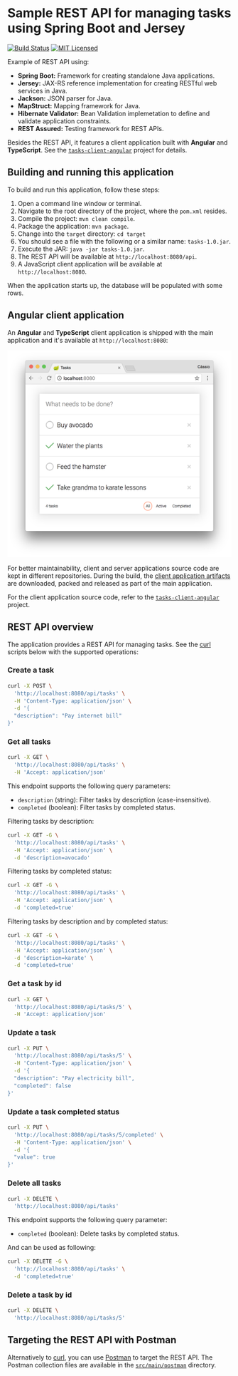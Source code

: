 # Sample REST API for managing tasks using Spring Boot and Jersey

[![Build Status](https://travis-ci.org/cassiomolin/tasks-rest-api.svg?branch=master)](https://travis-ci.org/cassiomolin/tasks-rest-api)
[![MIT Licensed](https://img.shields.io/badge/license-MIT-blue.svg)](https://raw.githubusercontent.com/cassiomolin/tasks-rest-api/master/LICENSE.txt)

Example of REST API using:

- **Spring Boot:** Framework for creating standalone Java applications.
- **Jersey:** JAX-RS reference implementation for creating RESTful web services in Java.
- **Jackson:** JSON parser for Java.
- **MapStruct:** Mapping framework for Java.
- **Hibernate Validator:** Bean Validation implemetation to define and validate application constraints.
- **REST Assured:** Testing framework for REST APIs.

Besides the REST API, it features a client application built with **Angular** and **TypeScript**. See the [`tasks-client-angular`][client project] project for details.

## Building and running this application

To build and run this application, follow these steps:

1. Open a command line window or terminal.
1. Navigate to the root directory of the project, where the `pom.xml` resides.
1. Compile the project: `mvn clean compile`.
1. Package the application: `mvn package`.
1. Change into the `target` directory: `cd target`
1. You should see a file with the following or a similar name: `tasks-1.0.jar`.
1. Execute the JAR: `java -jar tasks-1.0.jar`.
1. The REST API will be available at `http://localhost:8080/api`.
1. A JavaScript client application will be available at `http://localhost:8080`.

When the application starts up, the database will be populated with some rows. 

## Angular client application

An **Angular** and **TypeScript** client application is shipped with the main application and it's available at `http://localhost:8080`:

<img src="src/main/doc/frontend.png" width="600">

For better maintainability, client and server applications source code are kept in different repositories. During the build, the [client application artifacts][client releases] are downloaded, packed and released as part of the main application. 

For the client application source code, refer to the [`tasks-client-angular`][client project] project.

## REST API overview

The application provides a REST API for managing tasks. See the [curl][] scripts below with the supported operations:

### Create a task

```bash
curl -X POST \
  'http://localhost:8080/api/tasks' \
  -H 'Content-Type: application/json' \
  -d '{
  "description": "Pay internet bill"
}'
```
### Get all tasks

```bash
curl -X GET \
  'http://localhost:8080/api/tasks' \
  -H 'Accept: application/json'
```

This endpoint supports the following query parameters:

- `description` (string): Filter tasks by description (case-insensitive).
- `completed` (boolean): Filter tasks by completed status.

Filtering tasks by description:

```bash
curl -X GET -G \
  'http://localhost:8080/api/tasks' \
  -H 'Accept: application/json' \
  -d 'description=avocado'
```

Filtering tasks by completed status:

```bash
curl -X GET -G \
  'http://localhost:8080/api/tasks' \
  -H 'Accept: application/json' \
  -d 'completed=true'
```

Filtering tasks by description and by completed status:

```bash
curl -X GET -G \
  'http://localhost:8080/api/tasks' \
  -H 'Accept: application/json' \
  -d 'description=karate' \
  -d 'completed=true'
```

### Get a task by id

```bash
curl -X GET \
  'http://localhost:8080/api/tasks/5' \
  -H 'Accept: application/json'
```

### Update a task

```bash
curl -X PUT \
  'http://localhost:8080/api/tasks/5' \
  -H 'Content-Type: application/json' \
  -d '{
  "description": "Pay electricity bill",
  "completed": false
}'
```

### Update a task completed status

```bash
curl -X PUT \
  'http://localhost:8080/api/tasks/5/completed' \
  -H 'Content-Type: application/json' \
  -d '{
  "value": true
}'
```

### Delete all tasks

```bash
curl -X DELETE \
  'http://localhost:8080/api/tasks'
```

This endpoint supports the following query parameter:

- `completed` (boolean): Delete tasks by completed status.

And can be used as following:

```bash
curl -X DELETE -G \
  'http://localhost:8080/api/tasks' \
  -d 'completed=true'
```

### Delete a task by id

```bash
curl -X DELETE \
  'http://localhost:8080/api/tasks/5'
```

## Targeting the REST API with Postman

Alternatively to [curl][], you can use [Postman][] to target the REST API. The Postman collection files are available in the [`src/main/postman`](src/main/postman) directory.

[Postman]: https://www.getpostman.com/
[client project]: https://github.com/cassiomolin/tasks-client-angular
[client releases]: https://github.com/cassiomolin/tasks-client-angular/releases
[curl]: https://curl.haxx.se/
